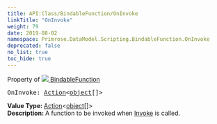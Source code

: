 ```yaml
---
title: API:Class/BindableFunction/OnInvoke
linkTitle: "OnInvoke"
weight: 79
date: 2019-08-02
namespace: Primrose.DataModel.Scripting.BindableFunction.OnInvoke
deprecated: false
no_list: true
toc_hide: true
---
```

Property of <a href="/docs/api-reference/Class/BindableFunction"><img src="/icons/silk/method.png"/>&nbsp;BindableFunction</a>
<pre class="method-declaration">
OnInvoke: <a class="type" href="/docs/api-reference/System/Action">Action</a><<span><a class="type" href="/docs/api-reference/System/object">object</a>[]</span>></pre>
<b>Value Type: </b>
<a class="type" href="/docs/api-reference/System/Action">Action</a><<span><a class="type" href="/docs/api-reference/System/object">object</a>[]</span>>
<br/>
<b>Description: </b>
A function to be invoked when <a href="/docs/api-reference/Class/BindableFunction/Invoke" >Invoke</a> is called.

